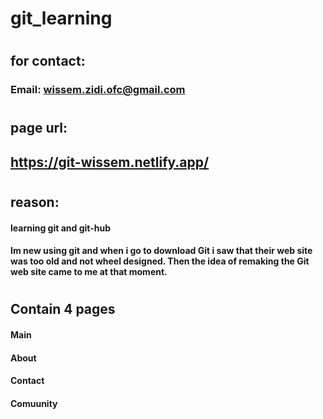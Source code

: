 # git_learning
#
## for contact:
### Email: wissem.zidi.ofc@gmail.com
#
#
#
## page url: 
## https://git-wissem.netlify.app/
#
#
#
## reason:
#### learning git and git-hub
#### Im new using git and when i go to download Git i saw that their web site was too old and not wheel designed. Then the idea of remaking the Git web site came to me at that moment.
#
#
#
## Contain 4 pages
#### Main
#### About
#### Contact
#### Comuunity
